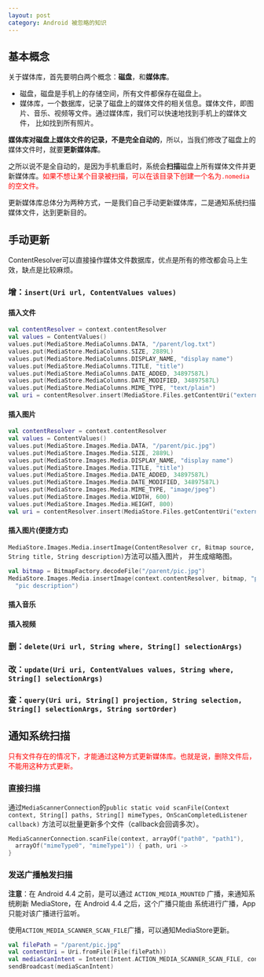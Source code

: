 ```yaml
---
layout: post
category: Android 被忽略的知识
---
```


## 基本概念


关于媒体库，首先要明白两个概念：**磁盘**，和**媒体库**。

- 磁盘，磁盘是手机上的存储空间，所有文件都保存在磁盘上。
- 媒体库，一个数据库，记录了磁盘上的媒体文件的相关信息。媒体文件，即图片、音乐、视频等文件。通过媒体库，我们可以快速地找到手机上的媒体文件，
比如找到所有照片。

**媒体库对磁盘上媒体文件的记录，不是完全自动的**，所以，当我们修改了磁盘上的媒体文件时，就要**更新媒体库**。

之所以说不是全自动的，是因为手机重启时，系统会**扫描**磁盘上所有媒体文件并更新媒体库。<span style="color:red;">如果不想让某个目录被扫描，可以在该目录下创建一个名为`.nomedia`的空文件。</span>

更新媒体库总体分为两种方式，一是我们自己手动更新媒体库，二是通知系统扫描媒体文件，达到更新目的。

## 手动更新
ContentResolver可以直接操作媒体文件数据库，优点是所有的修改都会马上生效，缺点是比较麻烦。
### 增：`insert(Uri url, ContentValues values)`

#### 插入文件
```kotlin
val contentResolver = context.contentResolver
val values = ContentValues()
values.put(MediaStore.MediaColumns.DATA, "/parent/log.txt")
values.put(MediaStore.MediaColumns.SIZE, 2889L)
values.put(MediaStore.MediaColumns.DISPLAY_NAME, "display name")
values.put(MediaStore.MediaColumns.TITLE, "title")
values.put(MediaStore.MediaColumns.DATE_ADDED, 34897587L)
values.put(MediaStore.MediaColumns.DATE_MODIFIED, 34897587L)
values.put(MediaStore.MediaColumns.MIME_TYPE, "text/plain")
val uri = contentResolver.insert(MediaStore.Files.getContentUri("external"), values)
```

#### 插入图片
```kotlin
val contentResolver = context.contentResolver
val values = ContentValues()
values.put(MediaStore.Images.Media.DATA, "/parent/pic.jpg")
values.put(MediaStore.Images.Media.SIZE, 2889L)
values.put(MediaStore.Images.Media.DISPLAY_NAME, "display name")
values.put(MediaStore.Images.Media.TITLE, "title")
values.put(MediaStore.Images.Media.DATE_ADDED, 34897587L)
values.put(MediaStore.Images.Media.DATE_MODIFIED, 34897587L)
values.put(MediaStore.Images.Media.MIME_TYPE, "image/jpeg")
values.put(MediaStore.Images.Media.WIDTH, 600)
values.put(MediaStore.Images.Media.HEIGHT, 800)
val uri = contentResolver.insert(MediaStore.Files.getContentUri("external"), values)
```

#### 插入图片(便捷方式)
`MediaStore.Images.Media.insertImage(ContentResolver cr, Bitmap source, String title, String description)`方法可以插入图片，
并生成缩略图。

```kotlin
val bitmap = BitmapFactory.decodeFile("/parent/pic.jpg")
MediaStore.Images.Media.insertImage(context.contentResolver, bitmap, "pic title",
  "pic description")
```
#### 插入音乐
#### 插入视频


### 删：`delete(Uri url, String where, String[] selectionArgs)`

### 改：`update(Uri uri, ContentValues values, String where, String[] selectionArgs)`

### 查：`query(Uri uri, String[] projection, String selection, String[] selectionArgs, String sortOrder)`



## 通知系统扫描
<span style="color: red;">只有文件存在的情况下，才能通过这种方式更新媒体库。也就是说，删除文件后，不能用这种方式更新。</span>
### 直接扫描
通过`MediaScannerConnection`的`public static void scanFile(Context context, String[] paths, String[] mimeTypes, OnScanCompletedListener callback)`
方法可以批量更新多个文件（callback会回调多次）。
```kotlin
MediaScannerConnection.scanFile(context, arrayOf("path0", "path1"),
  arrayOf("mimeType0", "mimeType1")) { path, uri ->
}
```
### 发送广播触发扫描
**注意**：在 Android 4.4 之前，是可以通过 `ACTION_MEDIA_MOUNTED` 广播，来通知系统刷新 MediaStore，在 Android 4.4 之后，这个广播只能由
系统进行广播，App 只能对该广播进行监听。

使用`ACTION_MEDIA_SCANNER_SCAN_FILE`广播，可以通知MediaStore更新。

```kotlin
val filePath = "/parent/pic.jpg"
val contentUri = Uri.fromFile(File(filePath))
val mediaScanIntent = Intent(Intent.ACTION_MEDIA_SCANNER_SCAN_FILE, contentUri)
sendBroadcast(mediaScanIntent)
```
